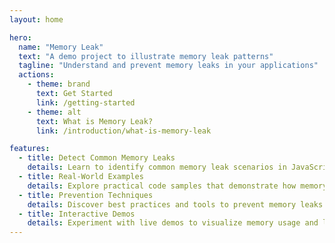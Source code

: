 ```yaml
---
layout: home

hero:
  name: "Memory Leak"
  text: "A demo project to illustrate memory leak patterns"
  tagline: "Understand and prevent memory leaks in your applications"
  actions:
    - theme: brand
      text: Get Started
      link: /getting-started
    - theme: alt
      text: What is Memory Leak?
      link: /introduction/what-is-memory-leak

features:
  - title: Detect Common Memory Leaks
    details: Learn to identify common memory leak scenarios in JavaScript, Go, Python, Java, and other languages.
  - title: Real-World Examples
    details: Explore practical code samples that demonstrate how memory leaks occur and how to fix them across multiple programming languages.
  - title: Prevention Techniques
    details: Discover best practices and tools to prevent memory leaks in your projects, regardless of the language you use.
  - title: Interactive Demos
    details: Experiment with live demos to visualize memory usage and leak patterns in various environments.
---
```

